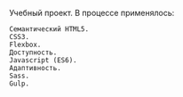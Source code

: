 

Учебный проект. В процессе применялось:

    Семантический HTML5.
    CSS3.
    Flexbox.
    Доступность.
    Javascript (ES6).
    Адаптивность.
    Sass.
    Gulp.
